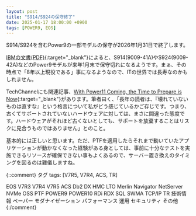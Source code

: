 ```yaml
---
layout: post
title: "S914/S924の保守終了"
date: 2025-01-17 18:00:00 +0900
tags: [POWER9, EOS]
---
```

S914/S924を含むPower9の一部モデルの保守が2026年1月31日で終了します。

[IBMの文書(PDF)](https://public.dhe.ibm.com/systems/support/planning/notices/September.12.2024.Announcement.Power9.pdf){:target="_blank"}によると、S914(9009-41A)やS924(9009-42A)などのPower9モデルが来年1月末で保守切れになるようです。まぁ、その時点で「8年以上現役である」事になるようなので、ITの世界では長寿なのかもしれません。

TechChannelにも関連記事、[With Power11 Coming, the Time to Prepare is Now](https://techchannel.com/power11/preparing-for-power11/){:target="_blank"}があります。筆者曰く、「長年の読者は、『壊れていないものは直すな』という格言について私がどう感じているかご存じです。つまり、古くてサポートされていないハードウェアに対しては、まさに間違った態度です。ハードウェアがそれほど古くないとしても、サポートを放棄することはリスクに見合うものではありません」とのこと。

基本的には正しいと思います。ただ、PTFを適用したらそれまで動いていたアプリケーションが動かなくなった経験がある身としては、事前に十分なテストを実施できるリソースが確保できない事もよくあるので、サーバー置き換えのタイミングを図るのは難儀しますね。


{::comment}
タグ
tags: [V7R5, V7R4, ACS, TR]

EOS
V7R3
V7R4
V7R5
ACS
Db2
DX
HMC
LTO
Merlin
Navigator
NetServer
NVMe
OSS
PTF
POWER9
POWER10
RDi
RDX
SQL
SWMA
TCP/IP
TR
技術情報
ペーパー
モダナイゼーション
パフォーマンス
運用
セキュリティ
その他
{:/comment}
